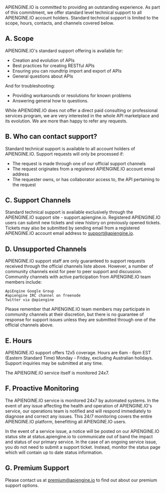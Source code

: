 APIENGINE.IO is committed to providing an outstanding experience. As part of this commitment, we offer
standard level technical support to all APIENGINE.IO account holders. Standard technical support is limited to 
the scope, hours, contacts, and channels covered below.

A. Scope
--------

APIENGINE.IO's standard support offering is available for:

* Creation and evolution of APIs
* Best practices for creating RESTful APIs
* Ensuring you can roundtrip import and export of APIs
* General questions about APIs

And for troubleshooting:

* Providing workarounds or resolutions for known problems
* Answering general how to questions.

While APIENGINE.IO does not offer a direct paid consulting or professional services program, we are very
interested in the whole API marketplace and its evolution.  We are more than happy to refer any requests. 

B. Who can contact support?
---------------------------

Standard technical support is available to all account holders of APIENGINE.IO. Support requests will only be 
processed if:

* The request is made through one of our official support channels
* The request originates from a registered APIENGINE.IO account email address
* The requester owns, or has collaborator access to, the API pertaining to the request

C. Support Channels
-------------------

Standard technical support is available exclusively through the APIENGINE.IO support site - support.apiengine.io.
Registered APIENGINE.IO users can submit new tickets and view history on previously opened tickets.  Tickets may
also be submitted by sending email from a registered APIENGINE.IO account email address to support@apiengine.io.

D. Unsupported Channels
-----------------------

APIENGINE.IO support staff are only guaranteed to support requests received through the official channels liste
above. However, a number of community channels exist for peer to peer support and discussion. Community
channels with active participation from APIENGINE.IO team members include:

    ApiEngine Google Group
    #apiengine IRC channel on freenode
    Twitter via @apiengine

Please remember that APIENGINE.IO team members may participate in community channels at their discretion, but 
there is no guarantee of response for support issues unless they are submitted through one of the official
channels above.

E. Hours
--------

APIENGINE.IO support offers 12x5 coverage. Hours are 6am - 6pm EST (Eastern Standard Time) Monday - Friday,
excluding Australian holidays. Support inquiries may be submitted at any time.

The APIENGINE.IO service itself is monitored 24x7.

F. Proactive Monitoring
-----------------------

The APIENGINE.IO service is monitored 24x7 by automated systems. In the event of any issue affecting the health
and operation of APIENGINE.IO's service, our operations team is notified and will respond immediately to 
diagnose and correct any issues. This 24/7 monitoring covers the entire APIENGINE.IO platform, benefitting all 
APIENGINE.IO users.

In the event of a service issue, a notice will be posted on our APIENGINE.IO status site at status.apiengine.io 
to communicate out of band the impact and status of our primary service. In the case of an ongoing service
issue, you do not need to submit a support ticket. Instead, monitor the status page which will contain
up to date status information.

G. Premium Support
------------------

Please contact us at premium@apiengine.io to find out about our premium support options.
